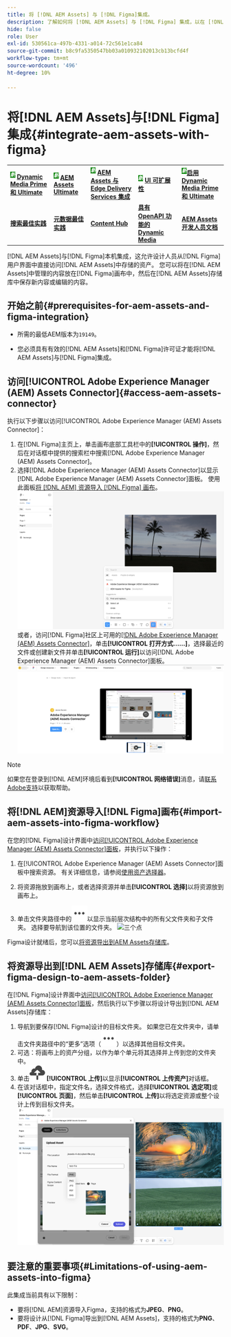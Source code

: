```yaml
---
title: 将 [!DNL AEM Assets] 与 [!DNL Figma]集成。
description: 了解如何将 [!DNL AEM Assets] 与 [!DNL Figma] 集成，以在 [!DNL Figma] 设计工作流程中访问和使用您组织的资产。
hide: false
role: User
exl-id: 530561ca-497b-4331-a014-72c561e1ca84
source-git-commit: b8c9fa5350547bb03a010932102013cb13bcfd4f
workflow-type: tm+mt
source-wordcount: '496'
ht-degree: 10%

---
```


# 将[!DNL AEM Assets]与[!DNL Figma]集成{#integrate-aem-assets-with-figma}

<table>
    <tr>
        <td>
            <sup style= "background-color:#008000; color:#FFFFFF; font-weight:bold"><i>新</i></sup> <a href="/help/assets/dynamic-media/dm-prime-ultimate.md"><b>Dynamic Media Prime 和 Ultimate</b></a>
        </td>
        <td>
            <sup style= "background-color:#008000; color:#FFFFFF; font-weight:bold"><i>新</i></sup> <a href="/help/assets/assets-ultimate-overview.md"><b>AEM Assets Ultimate</b></a>
        </td>
        <td>
            <sup style= "background-color:#008000; color:#FFFFFF; font-weight:bold"><i>新</i></sup> <a href="/help/assets/integrate-aem-assets-edge-delivery-services.md"><b>AEM Assets 与 Edge Delivery Services 集成</b></a>
        </td>
        <td>
            <sup style= "background-color:#008000; color:#FFFFFF; font-weight:bold"><i>新</i></sup> <a href="/help/assets/aem-assets-view-ui-extensibility.md"><b>UI 可扩展性</b></a>
        </td>
          <td>
            <sup style= "background-color:#008000; color:#FFFFFF; font-weight:bold"><i>新</i></sup><a href="/help/assets/dynamic-media/enable-dynamic-media-prime-and-ultimate.md"><b>启用 Dynamic Media Prime 和 Ultimate</b></a>
        </td>
    </tr>
    <tr>
        <td>
            <a href="/help/assets/search-best-practices.md"><b>搜索最佳实践</b></a>
        </td>
        <td>
            <a href="/help/assets/metadata-best-practices.md"><b>元数据最佳实践</b></a>
        </td>
        <td>
            <a href="/help/assets/product-overview.md"><b>Content Hub</b></a>
        </td>
        <td>
            <a href="/help/assets/dynamic-media-open-apis-overview.md"><b>具有 OpenAPI 功能的 Dynamic Media</b></a>
        </td>
        <td>
            <a href="https://developer.adobe.com/experience-cloud/experience-manager-apis/"><b>AEM Assets 开发人员文档</b></a>
        </td>
    </tr>
</table>

[!DNL AEM Assets]与[!DNL Figma]本机集成，这允许设计人员从[!DNL Figma]用户界面中直接访问[!DNL AEM Assets]中存储的资产。 您可以将在[!DNL AEM Assets]中管理的内容放在[!DNL Figma]画布中，然后在[!DNL AEM Assets]存储库中保存新内容或编辑的内容。

## 开始之前{#prerequisites-for-aem-assets-and-figma-integration}

* 所需的最低AEM版本为`19149`。

* 您必须具有有效的[!DNL AEM Assets]和[!DNL Figma]许可证才能将[!DNL AEM Assets]与[!DNL Figma]集成。

## 访问[!UICONTROL Adobe Experience Manager (AEM) Assets Connector]{#access-aem-assets-connector}

执行以下步骤以访问[!UICONTROL Adobe Experience Manager (AEM) Assets Connector]：

1. 在[!DNL Figma]主页上，单击画布底部工具栏中的&#x200B;**[!UICONTROL 操作]**，然后在对话框中提供的搜索栏中搜索[!DNL Adobe Experience Manager (AEM) Assets Connector]。
1. 选择[!DNL Adobe Experience Manager (AEM) Assets Connector]以显示[!DNL Adobe Experience Manager (AEM) Assets Connector]面板。 使用此面板[将 [!DNL AEM] 资源导入 [!DNL Figma] 画布](#import-aem-assets-into-figma-workflow)。
   ![操作](/help/assets/assets/actions-on-figma.png)
或者，访问[!DNL Figma]社区上可用的[[!DNL Adobe Experience Manager (AEM) Assets Connector]](https://www.figma.com/community/plugin/1512561378275712210/adobe-experience-manager-aem-assets-connector)，单击&#x200B;**[!UICONTROL 打开方式……]**，选择最近的文件或创建新文件并单击&#x200B;**[!UICONTROL 运行]**&#x200B;以访问[!DNL Adobe Experience Manager (AEM) Assets Connector]面板。
   ![plugin-page-on-figma-community](/help/assets/assets/plugin-page-on-figma-community.png)

>[!NOTE]
>
> 如果您在登录到[!DNL AEM]环境后看到&#x200B;**[!UICONTROL 网络错误]**&#x200B;消息，请[联系Adobe支持](https://helpx.adobe.com/cn/contact.html)以获取帮助。

## 将[!DNL AEM]资源导入[!DNL Figma]画布{#import-aem-assets-into-figma-workflow}

在您的[!DNL Figma]设计界面中[访问[!UICONTROL Adobe Experience Manager (AEM) Assets Connector]面板](#access-aem-assets-connector)，并执行以下操作：

1. 在[!UICONTROL Adobe Experience Manager (AEM) Assets Connector]面板中搜索资源。 有关详细信息，请参阅[使用资产选择器](https://experienceleague.adobe.com/zh-hans/docs/experience-manager-cloud-service/content/assets/manage/asset-selector/overview-asset-selector#using-asset-selector)。

1. 将资源拖放到画布上，或者选择资源并单击&#x200B;**[!UICONTROL 选择]**&#x200B;以将资源放到画布上。

1. 单击文件夹路径中的![三个点](/help/assets/assets/three-dots.svg)以显示当前层次结构中的所有父文件夹和子文件夹。 选择要导航到该位置的文件夹。
   ![三个点](/help/assets/assets/assets-folder-structure.png)

Figma设计就绪后，您可以[将资源导出到AEM Assets存储库](#export-figma-design-to-aem-assets-folder)。

## 将资源导出到[!DNL AEM Assets]存储库{#export-figma-design-to-aem-assets-folder}

在[!DNL Figma]设计界面中[访问[!UICONTROL Adobe Experience Manager (AEM) Assets Connector]面板](#access-aem-assets-connector)，然后执行以下步骤以将设计导出到[!DNL AEM Assets]存储库：

1. 导航到要保存[!DNL Figma]设计的目标文件夹。 如果您已在文件夹中，请单击文件夹路径中的“更多”选项（![三个圆点](/help/assets/assets/three-dots.svg)）以选择其他目标文件夹。
1. 可选：将画布上的资产分组，以作为单个单元将其选择并上传到您的文件夹中。
1. 单击![文件上传](/help/assets/assets/upload-icon.svg) **[!UICONTROL 上传]**&#x200B;以显示&#x200B;**[!UICONTROL 上传资产]**&#x200B;对话框。
1. 在该对话框中，指定文件名，选择文件格式，选择&#x200B;**[!UICONTROL 选定项]**&#x200B;或&#x200B;**[!UICONTROL 页面]**，然后单击&#x200B;**[!UICONTROL 上传]**&#x200B;以将选定资源或整个设计上传到目标文件夹。
   ![上载图形设计](/help/assets/assets/upload-figma-design.png)

## 要注意的重要事项{#Limitations-of-using-aem-assets-into-figma}

此集成当前具有以下限制：

* 要将[!DNL AEM]资源导入Figma，支持的格式为&#x200B;**JPEG**、**PNG**。
* 要将设计从[!DNL Figma]导出到[!DNL AEM Assets]，支持的格式为&#x200B;**PNG**、**PDF**、**JPG**、**SVG**。

